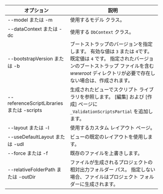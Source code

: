 <!-- Options common to Razor Pages and Controller -->
| オプション               | 説明|
| ----------------- | ------------ |
| --model または -m  | 使用するモデル クラス。 |
| --dataContext または -dc  | 使用する `DbContext` クラス。 |
| --bootstrapVersion または -b  | ブートストラップのバージョンを指定します。 有効な値は `3` または `4`です。 既定値は `4` です。 指定されたバージョンのブートストラップ ファイルを含む *wwwroot* ディレクトリが必要で存在しない場合は、作成されます。 |
| --referenceScriptLibraries または -scripts |  生成されたビューでスクリプト ライブラリを参照します。 [編集] および [作成] ページに `_ValidationScriptsPartial` を追加します。 |
| --layout または -l | 使用するカスタム レイアウト ページ。 |
| --useDefaultLayout または -udl | ビューの既定のレイアウトを使用します。 |
| --force または -f | 既存のファイルを上書きします。 |
| --relativeFolderPath または -outDir | ファイルが生成されるプロジェクトの相対出力フォルダー パス。 指定しない場合、ファイルはプロジェクト フォルダーに生成されます。 |